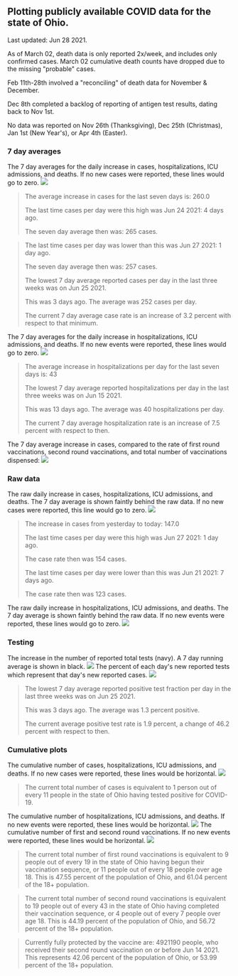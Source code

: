## Plotting publicly available COVID data for the state of Ohio. 

Last updated: Jun 28 2021. 

As of March 02, death data is only reported 2x/week, and includes only confirmed cases. March 02 cumulative death counts have dropped due to the missing "probable" cases.

Feb 11th-28th involved a "reconciling" of death data for November & December.

Dec 8th completed a backlog of reporting of antigen test results, dating back to Nov 1st.

No data was reported on Nov 26th (Thanksgiving), Dec 25th (Christmas), Jan 1st (New Year's), or Apr 4th (Easter).
### 7 day averages
The 7 day averages for the daily increase in cases, hospitalizations, ICU admissions, and deaths. If no new cases were reported, these lines would go to zero.
![](7dayaverage_cases.png)

>The average increase in cases for the last seven days is: 260.0
>
>The last time cases per day were this high was Jun 24 2021: 4 days ago.
>
>The seven day average then was: 265 cases.

>
>The last time cases per day was lower than this was Jun 27 2021: 1 day ago.
>
>The seven day average then was: 257 cases.
>
>The lowest 7 day average reported cases per day in the last three weeks was on Jun 25 2021.
>
>This was 3 days ago. The average was 252 cases per day.
>
>The current 7 day average case rate is an increase of 3.2 percent with respect to that minimum.

The 7 day averages for the daily increase in hospitalizations, ICU admissions, and deaths. If no new events were reported, these lines would go to zero.
![](7dayaverage_hospital.png)

>The average increase in hospitalizations per day for the last seven days is: 43
>
>The lowest 7 day average reported hospitalizations per day in the last three weeks was on Jun 15 2021.
>
>This was 13 days ago. The average was 40 hospitalizations per day.
>
>The current 7 day average hospitalization rate is an increase of 7.5 percent with respect to then.

The 7 day average increase in cases, compared to the rate of first round vaccinations, second round vaccinations, and total number of vaccinations dispensed:
![](DailyVaccinationsCases.png)

### Raw data
The raw daily increase in cases, hospitalizations, ICU admissions, and deaths. The 7 day average is shown faintly behind the raw data. If no new cases were reported, this line would go to zero.
![](DailyCases.png)

>The increase in cases from yesterday to today: 147.0 
>
>The last time cases per day were this high was Jun 27 2021: 1 day ago. 
>
>The case rate then was 154 cases.
>
>The last time cases per day were lower than this was Jun 21 2021: 7 days ago. 
>
>The case rate then was 123 cases.

The raw daily increase in hospitalizations, ICU admissions, and deaths. The 7 day average is shown faintly behind the raw data. If no new events were reported, these lines would go to zero.
![](DailyHospitalizations.png)

### Testing

The increase in the number of reported total tests (navy). A 7 day running average is shown in black.
![](DailyTests.png)
The percent of each day's new reported tests which represent that day's new reported cases.
![](percentpositive_tests.png)

>The lowest 7 day average reported positive test fraction per day in the last three weeks was on Jun 25 2021.
>
>This was 3 days ago. The average was 1.3 percent positive. 
>
>The current average positive test rate is 1.9 percent, a change of 46.2 percent with respect to then. 

### Cumulative plots
The cumulative number of cases, hospitalizations, ICU admissions, and deaths. If no new cases were reported, these lines would be horizontal.
![](Cases.png)

>The current total number of cases is equivalent to 1 person out of every 11 people in the state of Ohio having tested positive for COVID-19.

The cumulative number of hospitalizations, ICU admissions, and deaths. If no new events were reported, these lines would be horizontal.
![](Hospitalizations.png)
The cumulative number of first and second round vaccinations. If no new events were reported, these lines would be horizontal.
![](Vaccinations.png)

>The current total number of first round vaccinations is equivalent to 9 people out of every 19 in the state of Ohio having begun their vaccination sequence, or 11 people out of every 18 people over age 18.
 >This is 47.55 percent of the population of Ohio, and 61.04 percent of the 18+ population.

>The current total number of second round vaccinations is equivalent to 19 people out of every 43 in the state of Ohio having completed their vaccination sequence, or 4 people out of every 7 people over age 18. 
>This is 44.19 percent of the population of Ohio, and 56.72 percent of the 18+ population.

>Currently fully protected by the vaccine are: 4921190 people, who received their second round vaccination on or before Jun 14 2021.
>This represents 42.06 percent of the population of Ohio, or 53.99 percent of the 18+ population.

